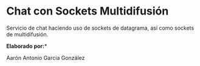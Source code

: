 # Chat con Sockets Multidifusión

Servicio de chat haciendo uso de sockets de
datagrama, así como sockets de multidifusión.

**Elaborado por:***

Aarón Antonio Garcia González


